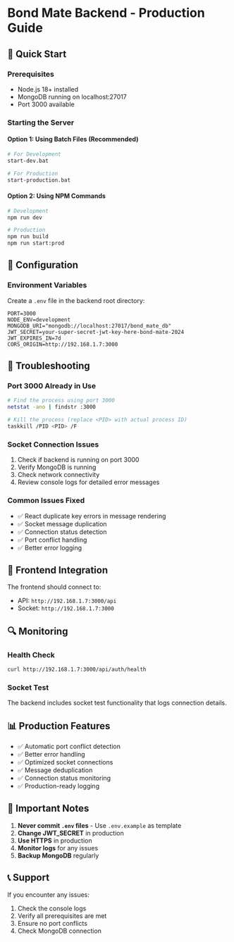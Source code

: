 # Bond Mate Backend - Production Guide

## 🚀 Quick Start

### Prerequisites
- Node.js 18+ installed
- MongoDB running on localhost:27017
- Port 3000 available

### Starting the Server

#### Option 1: Using Batch Files (Recommended)
```bash
# For Development
start-dev.bat

# For Production
start-production.bat
```

#### Option 2: Using NPM Commands
```bash
# Development
npm run dev

# Production
npm run build
npm run start:prod
```

## 🔧 Configuration

### Environment Variables
Create a `.env` file in the backend root directory:

```env
PORT=3000
NODE_ENV=development
MONGODB_URI="mongodb://localhost:27017/bond_mate_db"
JWT_SECRET=your-super-secret-jwt-key-here-bond-mate-2024
JWT_EXPIRES_IN=7d
CORS_ORIGIN=http://192.168.1.7:3000
```

## 🐛 Troubleshooting

### Port 3000 Already in Use
```bash
# Find the process using port 3000
netstat -ano | findstr :3000

# Kill the process (replace <PID> with actual process ID)
taskkill /PID <PID> /F
```

### Socket Connection Issues
1. Check if backend is running on port 3000
2. Verify MongoDB is running
3. Check network connectivity
4. Review console logs for detailed error messages

### Common Issues Fixed
- ✅ React duplicate key errors in message rendering
- ✅ Socket message duplication
- ✅ Connection status detection
- ✅ Port conflict handling
- ✅ Better error logging

## 📱 Frontend Integration

The frontend should connect to:
- API: `http://192.168.1.7:3000/api`
- Socket: `http://192.168.1.7:3000`

## 🔍 Monitoring

### Health Check
```bash
curl http://192.168.1.7:3000/api/auth/health
```

### Socket Test
The backend includes socket test functionality that logs connection details.

## 📊 Production Features

- ✅ Automatic port conflict detection
- ✅ Better error handling
- ✅ Optimized socket connections
- ✅ Message deduplication
- ✅ Connection status monitoring
- ✅ Production-ready logging

## 🚨 Important Notes

1. **Never commit `.env` files** - Use `.env.example` as template
2. **Change JWT_SECRET** in production
3. **Use HTTPS** in production
4. **Monitor logs** for any issues
5. **Backup MongoDB** regularly

## 📞 Support

If you encounter any issues:
1. Check the console logs
2. Verify all prerequisites are met
3. Ensure no port conflicts
4. Check MongoDB connection
